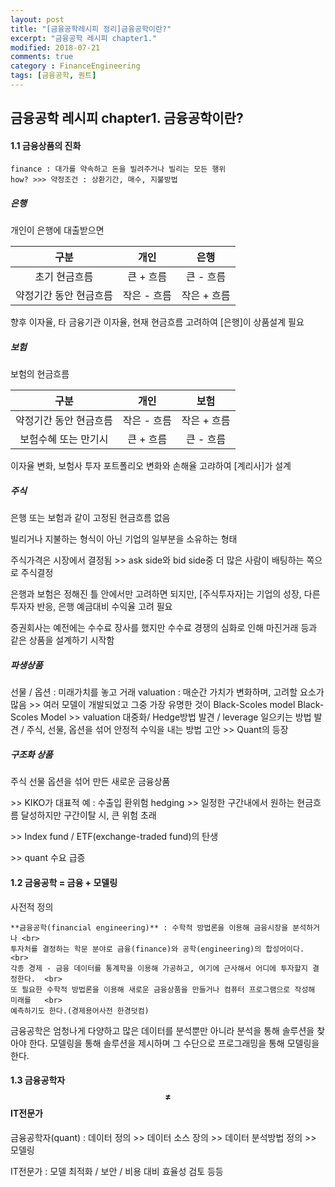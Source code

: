 ```yaml
---
layout: post
title: "[금융공학레시피 정리]금융공학이란?"
excerpt: "금융공학 레시피 chapter1."
modified: 2018-07-21
comments: true
category : FinanceEngineering
tags: [금융공학, 퀀트]
---
```



금융공학 레시피 chapter1. 금융공학이란?
--------------------------------------------------------------------------------------------

#### 1.1 금융상품의 진화
    finance : 대가를 약속하고 돈을 빌려주거나 빌리는 모든 행위
    how? >>> 약정조건 : 상환기간, 매수, 지불방법
    
##### 은행
개인이 은행에 대출받으면

| 구분                 | 개인       | 은행        | 
| :-----------------: | :-------: | :--------: | 
| 초기 현금흐름          | 큰 + 흐름  | 큰 - 흐름    |
| 약정기간 동안 현금흐름   | 작은 - 흐름 | 작은 + 흐름   |

향후 이자율, 타 금융기관 이자율, 현재 현금흐름 고려하여 [은행]이 상품설계 필요

##### 보험
보험의 현금흐름

| 구분                 | 개인       | 보험       | 
| :-----------------: | :-------: | :--------: | 
| 약정기간 동안 현금흐름  | 작은 - 흐름  | 작은 + 흐름  |
| 보험수혜 또는 만기시   | 큰 + 흐름 | 큰 - 흐름   |

이자율 변화, 보험사 투자 포트폴리오 변화와 손해율 고랴하여 [계리사]가 설계

##### 주식
은행 또는 보험과 같이 고정된 현금흐름 없음

빌리거나 지불하는 형식이 아닌 기업의 일부분을 소유하는 형태

주식가격은 시장에서 결정됨 >> ask side와 bid side중 더 많은 사람이 배팅하는 쪽으로 주식결정

은행과 보험은 정해진 틀 안에서만 고려하면 되지만, [주식투자자]는 기업의 성장, 다른 투자자 반응, 은행 예금대비 수익율 고려 필요

증권회사는 예전에는 수수료 장사를 했지만 수수료 경쟁의 심화로 인해 마진거래 등과 같은 상품을 설계하기 시작함

##### 파생상품
선물 / 옵션 : 미래가치를 놓고 거래
valuation : 매순간 가치가 변화하며, 고려할 요소가 많음 >> 여러 모델이 개발되었고 그중 가장 유명한 것이 Black-Scoles model 
Black-Scoles Model >> valuation 대중화/ Hedge방법 발견 / leverage 일으키는 방법 발견 / 주식, 선물, 옵션을 섞어 안정적 수익을 내는 방법 고안 >> Quant의 등장

##### 구조화 상품
주식 선물 옵션을 섞어 만든 새로운 금융상품

\>> KIKO가 대표적 예 : 수출입 환위험 hedging >> 일정한 구간내에서 원하는 현금흐름 달성하지만 구간이탈 시, 큰 위험 초래

\>> Index fund / ETF(exchange-traded fund)의 탄생
 
\>> quant 수요 급증

#### 1.2 금융공학 = 금융 + 모델링
사전적 정의

    **금융공학(financial engineering)** : 수학적 방법론을 이용해 금융시장을 분석하거나 <br>
    투자처를 결정하는 학문 분야로 금융(finance)와 공학(engineering)의 합성어이다.  <br>
    각종 경제 - 금융 데이터를 통계학을 이용해 가공하고, 여기에 근사해서 어디에 투자할지 결정한다.  <br> 
    또 필요한 수학적 방법론을 이용해 새로운 금융상품을 만들거나 컴퓨터 프로그램으로 작성해 미래를   <br>
    예측하기도 한다.(경제용어사전 한경덧컴)

금융공학은 엄청나게 다양하고 많은 데이터를 분석뿐만 아니라 분석을 통해 솔루션을 찾아야 한다. 모델링을 통해 솔루션을 제시하며 그 수단으로 프로그래밍을 통해 모델링을 한다.

#### 1.3 금융공학자 $$\neq$$ IT전문가
금융공학자(quant) : 데이터 정의 >> 데이터 소스 장의 >> 데이터 분석방법 정의 >> 모델링 

IT전문가 : 모델 최적화 / 보안 / 비용 대비 효율성 검토 등등




    
